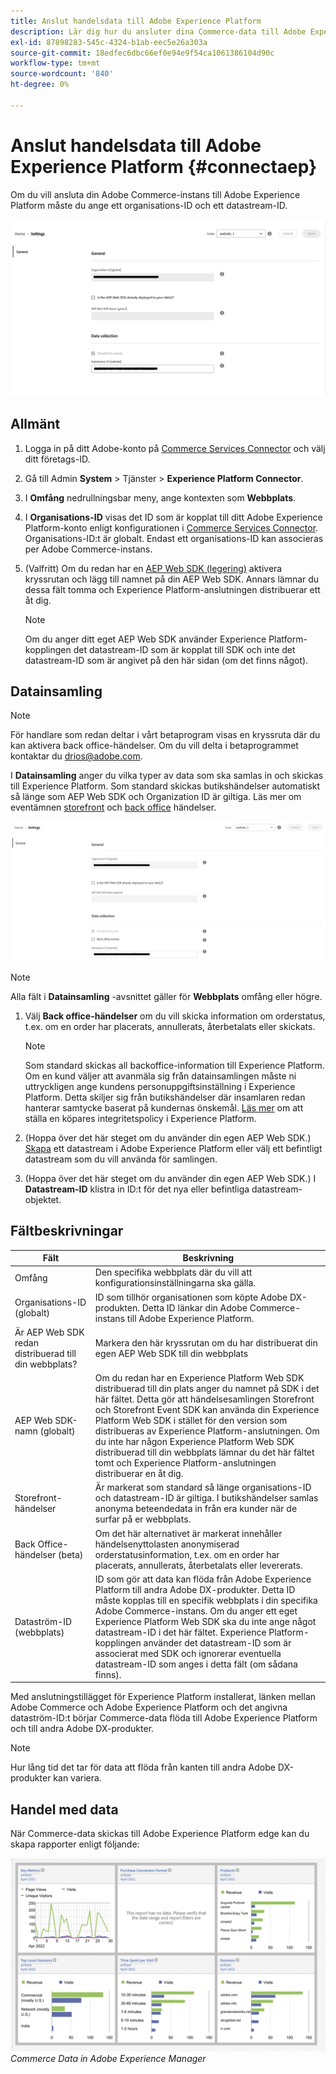 ```yaml
---
title: Anslut handelsdata till Adobe Experience Platform
description: Lär dig hur du ansluter dina Commerce-data till Adobe Experience Platform.
exl-id: 87898283-545c-4324-b1ab-eec5e26a303a
source-git-commit: 18edfec6dbc66ef0e94e9f54ca1061386104d90c
workflow-type: tm+mt
source-wordcount: '840'
ht-degree: 0%

---
```


# Anslut handelsdata till Adobe Experience Platform {#connectaep}

Om du vill ansluta din Adobe Commerce-instans till Adobe Experience Platform måste du ange ett organisations-ID och ett datastream-ID.

![Konfiguration av Experience Platform-anslutning](assets/epc-config-sf.png)

## Allmänt

1. Logga in på ditt Adobe-konto på [Commerce Services Connector](../landing/saas.md#organizationid) och välj ditt företags-ID.

1. Gå till Admin **System** > Tjänster > **Experience Platform Connector**.

1. I **Omfång** nedrullningsbar meny, ange kontexten som **Webbplats**.

1. I **Organisations-ID** visas det ID som är kopplat till ditt Adobe Experience Platform-konto enligt konfigurationen i [Commerce Services Connector](../landing/saas.md#organizationid). Organisations-ID:t är globalt. Endast ett organisations-ID kan associeras per Adobe Commerce-instans.

1. (Valfritt) Om du redan har en [AEP Web SDK (legering)](https://experienceleague.adobe.com/docs/experience-platform/edge/home.html) aktivera kryssrutan och lägg till namnet på din AEP Web SDK. Annars lämnar du dessa fält tomma och Experience Platform-anslutningen distribuerar ett åt dig.

   >[!NOTE]
   >
   >Om du anger ditt eget AEP Web SDK använder Experience Platform-kopplingen det datastream-ID som är kopplat till SDK och inte det datastream-ID som är angivet på den här sidan (om det finns något).

## Datainsamling

>[!NOTE]
>
>För handlare som redan deltar i vårt betaprogram visas en kryssruta där du kan aktivera back office-händelser. Om du vill delta i betaprogrammet kontaktar du [drios@adobe.com](mailto:drios@adobe.com).

I **Datainsamling** anger du vilka typer av data som ska samlas in och skickas till Experience Platform. Som standard skickas butikshändelser automatiskt så länge som AEP Web SDK och Organization ID är giltiga. Läs mer om eventämnen [storefront](events.md#storefront-events) och [back office](events.md#beta-order-status-events) händelser.

![Konfiguration av Beta Experience Platform-anslutning](assets/epc-config-beta.png)

>[!NOTE]
>
>Alla fält i **Datainsamling** -avsnittet gäller för **Webbplats** omfång eller högre.

1. Välj **Back office-händelser** om du vill skicka information om orderstatus, t.ex. om en order har placerats, annullerats, återbetalats eller skickats.

   >[!NOTE]
   >
   >Som standard skickas all backoffice-information till Experience Platform. Om en kund väljer att avanmäla sig från datainsamlingen måste ni uttryckligen ange kundens personuppgiftsinställning i Experience Platform. Detta skiljer sig från butikshändelser där insamlaren redan hanterar samtycke baserat på kundernas önskemål. [Läs mer](https://experienceleague.adobe.com/docs/experience-platform/landing/governance-privacy-security/consent/adobe/dataset.html) om att ställa en köpares integritetspolicy i Experience Platform.

1. (Hoppa över det här steget om du använder din egen AEP Web SDK.) [Skapa](https://experienceleague.adobe.com/docs/experience-platform/edge/datastreams/configure.html#create) ett datastream i Adobe Experience Platform eller välj ett befintligt datastream som du vill använda för samlingen.

1. (Hoppa över det här steget om du använder din egen AEP Web SDK.) I **Datastream-ID** klistra in ID:t för det nya eller befintliga datastream-objektet.

## Fältbeskrivningar

| Fält | Beskrivning |
|--- |--- |
| Omfång | Den specifika webbplats där du vill att konfigurationsinställningarna ska gälla. |
| Organisations-ID (globalt) | ID som tillhör organisationen som köpte Adobe DX-produkten. Detta ID länkar din Adobe Commerce-instans till Adobe Experience Platform. |
| Är AEP Web SDK redan distribuerad till din webbplats? | Markera den här kryssrutan om du har distribuerat din egen AEP Web SDK till din webbplats |
| AEP Web SDK-namn (globalt) | Om du redan har en Experience Platform Web SDK distribuerad till din plats anger du namnet på SDK i det här fältet. Detta gör att händelsesamlingen Storefront och Storefront Event SDK kan använda din Experience Platform Web SDK i stället för den version som distribueras av Experience Platform-anslutningen. Om du inte har någon Experience Platform Web SDK distribuerad till din webbplats lämnar du det här fältet tomt och Experience Platform-anslutningen distribuerar en åt dig. |
| Storefront-händelser | Är markerat som standard så länge organisations-ID och datastream-ID är giltiga. I butikshändelser samlas anonyma beteendedata in från era kunder när de surfar på er webbplats. |
| Back Office-händelser (beta) | Om det här alternativet är markerat innehåller händelsenyttolasten anonymiserad orderstatusinformation, t.ex. om en order har placerats, annullerats, återbetalats eller levererats. |
| Dataström-ID (webbplats) | ID som gör att data kan flöda från Adobe Experience Platform till andra Adobe DX-produkter. Detta ID måste kopplas till en specifik webbplats i din specifika Adobe Commerce-instans. Om du anger ett eget Experience Platform Web SDK ska du inte ange något datastream-ID i det här fältet. Experience Platform-kopplingen använder det datastream-ID som är associerat med SDK och ignorerar eventuella datastream-ID som anges i detta fält (om sådana finns). |

Med anslutningstillägget för Experience Platform installerat, länken mellan Adobe Commerce och Adobe Experience Platform och det angivna dataström-ID:t börjar Commerce-data flöda till Adobe Experience Platform och till andra Adobe DX-produkter.

>[!NOTE]
>
> Hur lång tid det tar för data att flöda från kanten till andra Adobe DX-produkter kan variera.

## Handel med data

När Commerce-data skickas till Adobe Experience Platform edge kan du skapa rapporter enligt följande:

![Commerce Data in Adobe Experience Manager](assets/aem-data-1.png)
_Commerce Data in Adobe Experience Manager_
